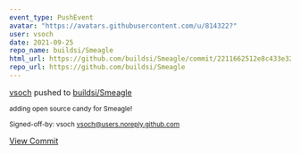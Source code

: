 ```yaml
---
event_type: PushEvent
avatar: "https://avatars.githubusercontent.com/u/814322?"
user: vsoch
date: 2021-09-25
repo_name: buildsi/Smeagle
html_url: https://github.com/buildsi/Smeagle/commit/2211662512e8c433e32d752cb8f124b7cc60035b
repo_url: https://github.com/buildsi/Smeagle
---
```


<a href='https://github.com/vsoch' target='_blank'>vsoch</a> pushed to <a href='https://github.com/buildsi/Smeagle' target='_blank'>buildsi/Smeagle</a>

<small>adding open source candy for Smeagle!

Signed-off-by: vsoch <vsoch@users.noreply.github.com></small>

<a href='https://github.com/buildsi/Smeagle/commit/2211662512e8c433e32d752cb8f124b7cc60035b' target='_blank'>View Commit</a>